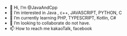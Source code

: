- 👋 Hi, I’m @JavaAndCpp
- 👀 I’m interested in Java , c++, JAVASCRIPT, PYTHON, C
- 🌱 I’m currently learning PHP, TYPESCRIPT, Kotlin, C#
- 💞️ I’m looking to collaborate do not have. 
- 📫 How to reach me kakaoTalk, facebook

<!---
JavaAndCpp/JavaAndCpp is a ✨ special ✨ repository because its `README.md` (this file) appears on your GitHub profile.
You can click the Preview link to take a look at your changes.
--->

